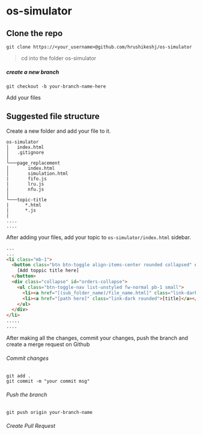 # os-simulator
## Clone the repo
```git
git clone https://<your_username>@github.com/hrushikeshj/os-simulator
```
> cd into the folder os-simulator

##### create a new branch
```git
git checkout -b your-branch-name-here
```
Add your files

## Suggested file structure
Create a new folder and add your file to it.
```
os-simulator
│   index.html
│   .gitignore  
│
└───page_replacement
│       index.html
│       simulation.html
|       fifo.js
|       lru.js
|       nfu.js
│   
└───topic-title
|      *.html
|      *.js
|
....
....
```

After adding your files, add your topic to `os-simulator/index.html` sidebar.
```html
...
...
<li class="mb-1">
  <button class="btn btn-toggle align-items-center rounded collapsed" data-bs-toggle="collapse" data-bs-target="#orders-collapse" aria-expanded="false">
    [Add toppic title here]
  </button>
  <div class="collapse" id="orders-collapse">
    <ul class="btn-toggle-nav list-unstyled fw-normal pb-1 small">
      <li><a href="[(sub_folder_name)/file_name.html]" class="link-dark rounded">[title]</a></li>
      <li><a href="[path here]" class="link-dark rounded">[title]</a></li>
    </ul>
  </div>
</li>
.....
....

```

After making all the changes, commit your changes, push the branch and create a merge request on Github

###### Commit changes
```git
git add .
git commit -m "your commit msg"
```

###### Push the branch
```git
git push origin your-branch-name
```

###### Create Pull Request
